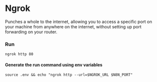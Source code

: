 # Ngrok
Punches a whole to the internet, allowing you to access a specific port on your machine from anywhere on the internet, without setting up port forwarding on your router.

### Run
`ngrok http 80`

#### Generate the run command using env variables
`source .env && echo "ngrok http --url=$NGROK_URL $N8N_PORT"`
